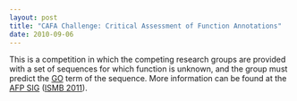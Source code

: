 ```yaml
---
layout: post
title: "CAFA Challenge: Critical Assessment of Function Annotations"
date: 2010-09-06
---
```


This is a competition in which the competing research groups are provided with a set of sequences for which function is unknown, and the group must predict the <a href="http://geneontology.org/">GO</a> term of the sequence. More information can be found at the <a href="http://biofunctionprediction.org/">AFP SIG</a> (<a href="http://www.iscb.org/ismbeccb2011">ISMB 2011</a>).
